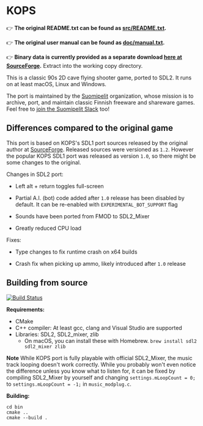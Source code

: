 KOPS
====

:point_right: **The original README.txt can be found as
[src/README.txt](./src/README.txt).**

:point_right: **The original user manual can be found as
[doc/manual.txt](./doc/manual.txt).**

:point_right: **Binary data is currently provided as a separate
download [here at
SourceForge](https://sourceforge.net/projects/kops/files/kops/kops-initial-data/kops-data-20030415.zip/download).**
Extract into the working copy directory.

This is a classic 90s 2D cave flying shooter game, ported to SDL2. It
runs on at least macOS, Linux and Windows.

The port is maintained by the [Suomipelit][suomipelit-gh]
organization, whose mission is to archive, port, and maintain classic
Finnish freeware and shareware games.  Feel free to [join the
Suomipelit Slack][suomipelit-slack] too!

Differences compared to the original game
-----------------------------------------

This port is based on KOPS's SDL1 port sources released by the original
author at
[SourceForge](https://sourceforge.net/projects/kops/). Released
sources were versioned as `1.2`. However the popular KOPS SDL1 port was
released as version `1.0`, so there might be some changes to the original.

Changes in SDL2 port:

- Left alt + return toggles full-screen

- Partial A.I. (bot) code added after `1.0` release has been disabled by
  default. It can be re-enabled with `EXPERIMENTAL_BOT_SUPPORT` flag

- Sounds have been ported from FMOD to SDL2_Mixer

- Greatly reduced CPU load

Fixes:

- Type changes to fix runtime crash on x64 builds

- Crash fix when picking up ammo, likely introduced after `1.0` release

Building from source
--------------------

[![Build
Status](https://travis-ci.org/suomipelit/kops.svg?branch=master)](https://travis-ci.org/suomipelit/kops)

**Requirements:**

- CMake
- C++ compiler: At least gcc, clang and Visual Studio are supported
- Libraries: SDL2, SDL2_mixer, zlib
  - On macOS, you can install these with Homebrew. `brew install sdl2
    sdl2_mixer zlib`

**Note** While KOPS port is fully playable with official SDL2_Mixer,
the music track looping doesn't work correctly. While you probably
won't even notice the difference unless you know what to listen for,
it can be fixed by compiling SDL2_Mixer by yourself and changing
`settings.mLoopCount = 0;` to `settings.mLoopCount = -1;` in
`music_modplug.c`.

**Building:**

```shell
cd bin
cmake ..
cmake --build .
```

[suomipelit-gh]: https://github.com/suomipelit
[suomipelit-slack]: https://join.slack.com/t/suomipelit/shared_invite/enQtNDg1ODkwODU4MTE4LWExY2Q3Mjc0ODg3OTY3ZjlmYThkZDRlMDBjZWUwM2I4NWZlZTFkMWI4YjM1OTM1ODQ4NGQ1NGFiNjQ5MjY0NzM
